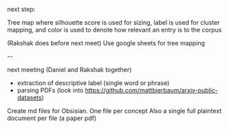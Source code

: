 next step:

Tree map where silhouette score is used for sizing,
label is used for cluster mapping, and
color is used to denote how relevant an entry is to the corpus

(Rakshak does before next meet)
Use google sheets for tree mapping

--

next meeting (Daniel and Rakshak together)
- extraction of descriptive label (single word or phrase)
- parsing PDFs (look into https://github.com/mattbierbaum/arxiv-public-datasets)

Create md files for Obsisian. One file per concept
Also a single full plaintext document per file (a paper pdf)

